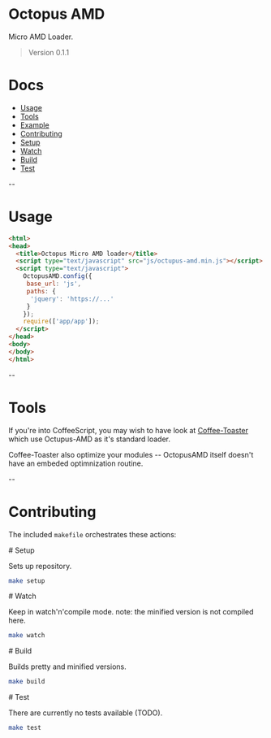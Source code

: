 # Octopus AMD

Micro AMD Loader.
> Version 0.1.1

# Docs

 - [Usage](#usage)
 - [Tools](#tools)
 - [Example](https://github.com/serpentem/octopus-amd/tree/master/example)
 - [Contributing](#contributing)
  - [Setup](#setup)
  - [Watch](#watch)
  - [Build](#build)
  - [Test](#test)

--
<a name="usage"/>
# Usage

````html
<html>
<head>
  <title>Octopus Micro AMD loader</title>
  <script type="text/javascript" src="js/octupus-amd.min.js"></script>
  <script type="text/javascript">
    OctopusAMD.config({
     base_url: 'js',
     paths: {
      'jquery': 'https://...'
     }
    });
    require(['app/app']);
  </script>
</head>
<body>
</body>
</html>
````

--
<a name="tools"/>
# Tools

If you're into CoffeeScript, you may wish to have look at [Coffee-Toaster](#http://github.com/serpentem/coffee-toaster) which use Octupus-AMD as it's standard loader.

Coffee-Toaster also optimize your modules -- OctopusAMD itself doesn't have an embeded optimnization routine.

--
<a name="contributing">
# Contributing

The included `makefile` orchestrates these actions:

<a name="setup">
# Setup

Sets up repository.

````bash
make setup
````

<a name="watch">
# Watch

Keep in watch'n'compile mode.
note: the minified version is not compiled here.

````bash
make watch
````

<a name="build">
# Build

Builds pretty and minified versions.

````bash
make build
````

<a name="test">
# Test

There are currently no tests available (TODO).

````bash
make test
````
